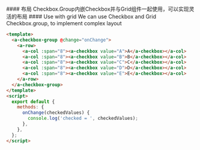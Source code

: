 <cn>
#### 布局
Checkbox.Group内嵌Checkbox并与Grid组件一起使用，可以实现灵活的布局
</cn>

<us>
#### Use with grid
We can use Checkbox and Grid Checkbox.group, to implement complex layout
</us>

```html
<template>
  <a-checkbox-group @change="onChange">
    <a-row>
      <a-col :span="8"><a-checkbox value="A">A</a-checkbox></a-col>
      <a-col :span="8"><a-checkbox value="B">B</a-checkbox></a-col>
      <a-col :span="8"><a-checkbox value="C">C</a-checkbox></a-col>
      <a-col :span="8"><a-checkbox value="D">D</a-checkbox></a-col>
      <a-col :span="8"><a-checkbox value="E">E</a-checkbox></a-col>
    </a-row>
  </a-checkbox-group>
</template>
<script>
  export default {
    methods: {
      onChange(checkedValues) {
        console.log('checked = ', checkedValues);
      },
    },
  };
</script>
```
